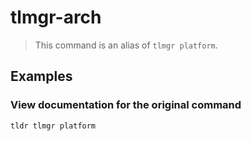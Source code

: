# tlmgr-arch

> This command is an alias of `tlmgr platform`.

## Examples

### View documentation for the original command

```bash
tldr tlmgr platform
```
